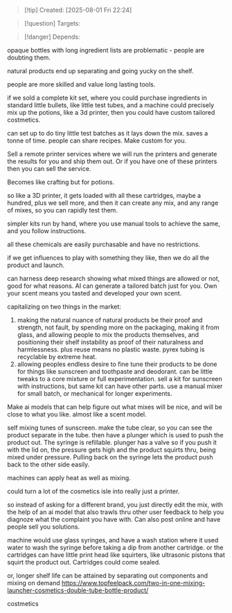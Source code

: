 
>[!tip] Created: [2025-08-01 Fri 22:24]

>[!question] Targets: 

>[!danger] Depends: 

opaque bottles with long ingredient lists are problematic - people are doubting them.

natural products end up separating and going yucky on the shelf.

people are more skilled and value long lasting tools.

if we sold a complete kit set, where you could purchase ingredients in standard little bullets, like little test tubes, and a machine could precisely mix up the potions, like a 3d printer, then you could have custom tailored costmetics.

can set up to do tiny little test batches as it lays down the mix.  saves a tonne of time.  people can share recipes.  Make custom for you.

Sell a remote printer services where we will run the printers and generate the results for you and ship them out.  Or if you have one of these printers then you can sell the service.  

Becomes like crafting but for potions.

so like a 3D printer, it gets loaded with all these cartridges, maybe a hundred, plus we sell more, and then it can create any mix, and any range of mixes, so you can rapidly test them.

simpler kits run by hand, where you use manual tools to achieve the same, and you follow instructions.

all these chemicals are easily purchasable and have no restrictions.

if we get influences to play with something they like, then we do all the product and launch.

can harness deep research showing what mixed things are allowed or not, good for what reasons.  AI can generate a tailored batch just for you.  Own your scent means you tasted and developed your own scent.

capitalizing on two things in the market:
1. making the natural nuance of natural products be their proof and strength, not fault, by spending more on the packaging, making it from glass, and allowing people to mix the products themselves, and positioning their shelf instability as proof of their naturalness and harmlessness.  plus reuse means no plastic waste.  pyrex tubing is recyclable by extreme heat.
2. allowing peoples endless desire to fine tune their products to be done for things like sunscreen and toothpaste and deodorant.  can be little tweaks to a core mixture or full experimentation.  sell a kit for sunscreen with instructions, but same kit can have other parts.  use a manual mixer for small batch, or mechanical for longer experiments.

Make ai models that can help figure out what mixes will be nice, and will be close to what you like.
almost like a scent model.

self mixing tunes of sunscreen.
make the tube clear, so you can see the product separate in the tube.
then have a plunger which is used to push the product out.  The syringe is refillable.
plunger has a valve so if you push it with the lid on, the pressure gets high and the product squirts thru, being mixed under pressure.  Pulling back on the syringe lets the product push back to the other side easily.

machines can apply heat as well as mixing.

could turn a lot of the cosmetics isle into really just a printer.

so instead of asking for a different brand, you just directly edit the mix, with the help of an ai model that also trawls thru other user feedback to help you diagnoze what the complaint you have with.  Can also post online and have people sell you solutions.

machine would use glass syringes, and have a wash station where it used water to wash the syringe before taking a dip from another cartridge.  or the cartridges can have little print head like squirters, like ultrasonic pistons that squirt the product out.  Cartridges could come sealed.

or, longer shelf life can be attained by separating out components and mixing on demand https://www.topfeelpack.com/two-in-one-mixing-launcher-cosmetics-double-tube-bottle-product/

costmetics